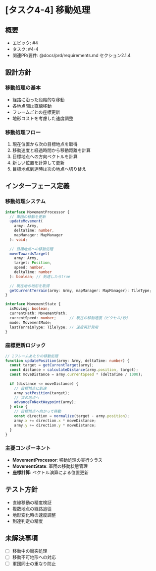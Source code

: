 # [タスク4-4] 移動処理

## 概要
- エピック: #4
- タスク: #4-4
- 関連PR/要件: @docs/prd/requirements.md セクション2.1.4

## 設計方針

### 移動処理の基本
- 経路に沿った段階的な移動
- 各地点間は直線移動
- フレームごとの座標更新
- 地形コストを考慮した速度調整

### 移動処理フロー
1. 現在位置から次の目標地点を取得
2. 移動速度と経過時間から移動距離を計算
3. 目標地点への方向ベクトルを計算
4. 新しい位置を計算して更新
5. 目標地点到達時は次の地点へ切り替え

## インターフェース定義

### 移動処理システム
```typescript
interface MovementProcessor {
  // 軍団の移動を更新
  updateMovement(
    army: Army,
    deltaTime: number,
    mapManager: MapManager
  ): void;
  
  // 目標地点への移動処理
  moveTowardsTarget(
    army: Army,
    target: Position,
    speed: number,
    deltaTime: number
  ): boolean; // 到達したらtrue
  
  // 現在地の地形を取得
  getCurrentTerrain(army: Army, mapManager: MapManager): TileType;
}

interface MovementState {
  isMoving: boolean;
  currentPath: MovementPath;
  currentSpeed: number;      // 現在の移動速度（ピクセル/秒）
  mode: MovementMode;
  lastTerrainType: TileType; // 速度再計算用
}
```

### 座標更新ロジック
```typescript
// 1フレームあたりの移動処理
function updatePosition(army: Army, deltaTime: number) {
  const target = getCurrentTarget(army);
  const distance = calculateDistance(army.position, target);
  const moveDistance = army.currentSpeed * (deltaTime / 1000);
  
  if (distance <= moveDistance) {
    // 目標地点に到達
    army.setPosition(target);
    // 次の地点へ
    advanceToNextWaypoint(army);
  } else {
    // 目標地点へ向かって移動
    const direction = normalize(target - army.position);
    army.x += direction.x * moveDistance;
    army.y += direction.y * moveDistance;
  }
}
```

### 主要コンポーネント
- **MovementProcessor**: 移動処理の実行クラス
- **MovementState**: 軍団の移動状態管理
- **座標計算**: ベクトル演算による位置更新

## テスト方針
- 直線移動の精度検証
- 複数地点の経路追従
- 地形変化時の速度調整
- 到達判定の精度

## 未解決事項
- [ ] 移動中の衝突処理
- [ ] 移動不可地形への対応
- [ ] 軍団同士の重なり防止